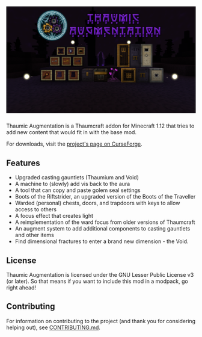 ![Thaumic Augmentation](banner.png)
======
Thaumic Augmentation is a Thaumcraft addon for Minecraft 1.12 that tries to add new content that would fit in with the base mod.

For downloads, visit the [project's page on CurseForge](https://minecraft.curseforge.com/projects/thaumic-augmentation).

Features
------
* Upgraded casting gauntlets (Thaumium and Void)
* A machine to (slowly) add vis back to the aura
* A tool that can copy and paste golem seal settings
* Boots of the Riftstrider, an upgraded version of the Boots of the Traveller
* Warded (personal) chests, doors, and trapdoors with keys to allow access to others
* A focus effect that creates light
* A reimplementation of the ward focus from older versions of Thaumcraft
* An augment system to add additional components to casting gauntlets and other items
* Find dimensional fractures to enter a brand new dimension - the Void.

License
-----
Thaumic Augmentation is licensed under the GNU Lesser Public License v3 (or later). So that means if you want to include this mod in a modpack, go right ahead!

Contributing
-----
For information on contributing to the project (and thank you for considering helping out), see [CONTRIBUTING.md](CONTRIBUTING.md).